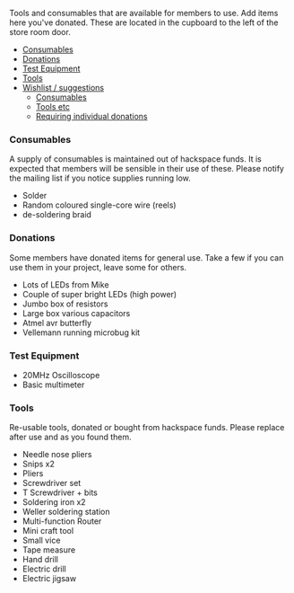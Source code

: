 Tools and consumables that are available for members to use. Add items here you've donated. These are located in the cupboard to the left of the store room door.

<!-- Note: gollum's [[_TOC_]] tag doesn't seem to work here. :( -->

- [Consumables](#consumables)
- [Donations](#donations)
- [Test Equipment](#test-equipment)
- [Tools](#tools)
- [Wishlist / suggestions](#wishlist--suggestions)
    - [Consumables](#consumables)
    - [Tools etc](#tools-etc)
    - [Requiring individual donations](#requiring-individual-donations)


### Consumables

A supply of consumables is maintained out of hackspace funds. It is expected that members will be sensible in their use of these. Please notify the mailing list if you notice supplies running low.

* Solder
* Random coloured single-core wire (reels)
* de-soldering braid

### Donations

Some members have donated items for general use. Take a few if you can use them in your project, leave some for others.

* Lots of LEDs from Mike
* Couple of super bright LEDs (high power)
* Jumbo box of resistors
* Large box various capacitors
* Atmel avr butterfly
* Vellemann running microbug kit

### Test Equipment

* 20MHz Oscilloscope
* Basic multimeter

### Tools

Re-usable tools, donated or bought from hackspace funds. Please replace after use and as you found them.

* Needle nose pliers
* Snips x2
* Pliers
* Screwdriver set
* T Screwdriver + bits
* Soldering iron x2
* Weller soldering station
* Multi-function Router
* Mini craft tool
* Small vice
* Tape measure
* Hand drill
* Electric drill
* Electric jigsaw
